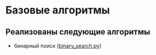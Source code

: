 # Базовые алгоритмы


## Реализованы следующие алгоритмы

- бинарный поиск ([binary_search.py](https://github.com/igt00/algorithms/blob/main/binary_search.py))
